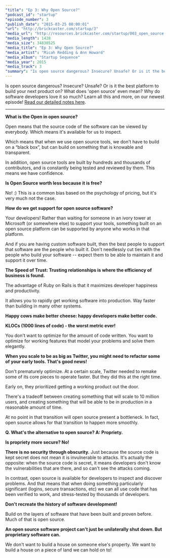 ```yaml
---
"title": "Ep 3: Why Open Source?"
"podcast_id": "startup"
"episode_number": 3
"publish_date": "2015-03-25 00:00:01"
"url": "http://brickcaster.com/startup/3"
"media_url": "http://resources.brickcaster.com/startup/003_open_source.mp3"
"media_length": 1428
"media_size": 34830525
"media_title": "Ep 3: Why Open Source?"
"media_artist": "Micah Redding & Ann Howard"
"media_album": "Startup Sequence"
"media_year": 2015
"media_track": 3
"summary": "Is open source dangerous? Insecure? Unsafe? Or is it the best platform to build your next product on? What does 'open source' even mean? Why do software developers love it so much? Learn all this and more, on our newest episode!"
---
```


Is open source dangerous? Insecure? Unsafe? Or is it the best platform to build your next product on? What does 'open source' even mean? Why do software developers love it so much? Learn all this and more, on our newest episode! [Read our detailed notes here](http://brickcaster.com/startup/3).

---

**What is the Open in open source?**

Open means that the source code of the software can be viewed by everybody. Which means it's available for us to inspect.

Which means that when we use open source tools, we don't have to build on a “black box”, but can build on something that is knowable and transparent.

In addition, open source tools are built by hundreds and thousands of contributors, and is constantly being tested and reviewed by them. This means we have confidence.

**Is Open Source worth less because it is free?**

No! :) This is a common bias based on the psychology of pricing, but it's very much not the case.

**How do we get support for open source software?**

Your developers! Rather than waiting for someone in an ivory tower at Microsoft (or somewhere else) to support your tools, something built on an open source platform can be supported by anyone who works in that platform.

And if you are having custom software built, then the best people to support that software are the people who built it. Don't needlessly cut ties with the people who build your software -- expect them to be able to maintain it and support it over time.

**The Speed of Trust: Trusting relationships is where the efficiency of business is found.**

The advantage of Ruby on Rails is that it maximizes developer happiness and productivity.

It allows you to rapidly get working software into production. Way faster than building in many other systems.

**Happy cows make better cheese: happy developers make better code.**

**KLOCs (1000 lines of code) - the worst metric ever!**

You don't want to optimize for the amount of code written. You want to optimize for working features that model your problems and solve them elegantly.

**When you scale to be as big as Twitter, you might need to refactor some of your early tools. That's good news!**

Don't prematurely optimize. At a certain scale, Twitter needed to remake some of its core pieces to operate faster. But they did this at the right time.

Early on, they prioritized getting a working product out the door.

There's a tradeoff between creating something that will scale to 10 million users, and creating something that will be able to be in production in a reasonable amount of time.

At no point in that transition will open source present a bottleneck. In fact, open source allows for that transition to happen more smoothly.

**Q. What's the alternative to open source? A: Propriety.**

**Is propriety more secure? No!**

**There is no security through obscurity.** Just because the source code is kept secret does not mean it is invulnerable to attacks. It's actually the opposite: when the source code is secret, it means developers don't know the vulnerabilities that are there, and so can't see the attacks coming.

In contrast, open source is available for developers to inspect and discover problems. And that means that when doing something particularly significant (logins, secure transactions, etc) we can all use code that has been verified to work, and stress-tested by thousands of developers.

**Don't recreate the history of software development!**

Build on the layers of software that have been built and proven before. Much of that is open source.

**An open source software project can't just be unilaterally shut down. But proprietary software can.**

We don't want to build a house on someone else's property. We want to build a house on a piece of land we can hold on to!
